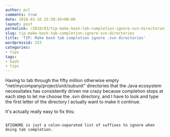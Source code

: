 ```yaml
---
author: pcl
comments: true
date: 2010-03-16 15:50:45+00:00
layout: post
permalink: /2010/03/tip-make-bash-tab-completion-ignore-svn-directories/
slug: tip-make-bash-tab-completion-ignore-svn-directories
title: 'TIP: Make bash tab completion ignore .svn directories'
wordpressid: 253
categories:
- tips
tags:
- bash
- tips
---
```


Having to tab through the fifty million otherwise empty "net/mycompany/project/unit/subunit" directories that the Java ecosystem necessitates has consistently driven me crazy because completion stops at each step to let me choose the .svn directory, and I have to look and type the first letter of the directory I actually want to make it continue.

It's actually really easy to fix this:

~~~ bashexport FIGNORE=.svn~~~

$FIGNORE is just a colon-separated list of suffixes to ignore when doing tab completion.
